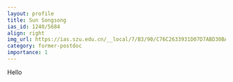 ```yaml
---
layout: profile
title: Sun Songsong
ias_id: 1240/5684
align: right
img_url: https://ias.szu.edu.cn/__local/7/B3/90/C76C2633931D07D7ABD30BA652E_9DD0C678_29378.jpg
category: former-postdoc
importance: 1
---
```


Hello
